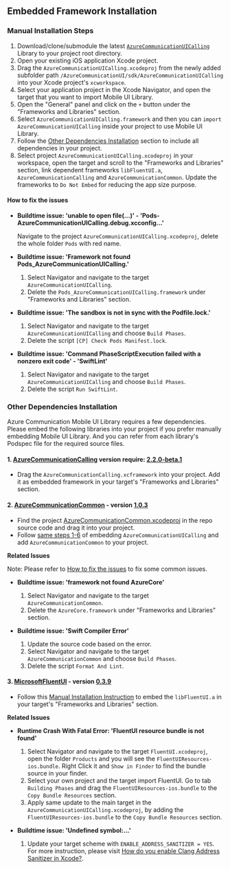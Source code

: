 ## Embedded Framework Installation

### Manual Installation Steps

1. Download/clone/submodule the latest [`AzureCommunicationUICalling`](https://github.com/Azure/azure-communication-ui-library-ios) Library to your project root directory.
2. Open your existing iOS application Xcode project.
3. Drag the `AzureCommunicationUICalling.xcodeproj` from the newly added subfolder path `/AzureCommunicationUI/sdk/AzureCommunicationUICalling` into your Xcode project's `xcworkspace`.
4. Select your application project in the Xcode Navigator, and open the target that you want to import Mobile UI Library.
5. Open the "General" panel and click on the `+` button under the "Frameworks and Libraries" section.
6. Select `AzureCommunicationUICalling.framework` and then you can `import AzureCommunicationUICalling` inside your project to use Mobile UI Library.
7. Follow the [Other Dependencies Installation](#other-dependencies-installation) section to include all dependencies in your project. 
8. Select project `AzureCommunicationUICalling.xcodeproj` in your workspace, open the target and scroll to the "Frameworks and Libraries" section, link dependent frameworks `libFluentUI.a`, `AzureCommunicationCalling` and `AzureCommunicationCommon`. Update the frameworks to `Do Not Embed` for reducing the app size purpose.

#### How to fix the issues

- **Buildtime issue: 'unable to open file(...)' - 'Pods-AzureCommunicationUICalling.debug.xcconfig...'**

    Navigate to the project `AzureCommunicationUICalling.xcodeproj`, delete the whole folder `Pods` with red name. 
    
- **Buildtime issue: 'Framework not found Pods_AzureCommunicationUICalling.'**
    
    1. Select Navigator and navigate to the target `AzureCommunicationUICalling`.
    2. Delete the `Pods_AzureCommunicationUICalling.framework` under "Frameworks and Libraries" section. 
    
- **Buildtime issue: 'The sandbox is not in sync with the Podfile.lock.'**
    
    1. Select Navigator and navigate to the target `AzureCommunicationUICalling` and choose `Build Phases`.
    2. Delete the script `[CP] Check Pods Manifest.lock`.
    
- **Buildtime issue: 'Command PhaseScriptExecution failed with a nonzero exit code' - 'SwiftLint'**
    
    1. Select Navigator and navigate to the target `AzureCommunicationUICalling` and choose `Build Phases`.
    2. Delete the script `Run SwiftLint`.

### Other Dependencies Installation

Azure Communication Mobile UI Library requires a few dependencies. Please embed the following libraries into your project if you prefer manually embedding Mobile UI Library. And you can refer from each library's Podspec file for the required source files.

#### 1. [AzureCommunicationCalling](https://github.com/Azure/azure-sdk-for-ios/tree/main/sdk/communication/AzureCommunicationCalling) version require: [2.2.0-beta.1](https://github.com/Azure/Communication/releases/tag/v2.2.0-beta.1)
- Drag the `AzureCommunicationCalling.xcframework` into your project. Add it as embedded framework in your target's "Frameworks and Libraries" section. 

#### 2. [AzureCommunicationCommon](https://github.com/Azure/azure-sdk-for-ios/tree/main/sdk/communication/AzureCommunicationCommon) - version [1.0.3](https://github.com/Azure/azure-sdk-for-ios/releases/tag/AzureCommunicationCommon_1.0.3)
- Find the project [AzureCommunicationCommon.xcodeproj](https://github.com/Azure/azure-sdk-for-ios/tree/main/sdk/communication/AzureCommunicationCommon) in the repo source code and drag it into your project. 
- Follow [same steps 1-6](#manual-installation-steps) of embedding `AzureCommunicationUICalling` and add `AzureCommunicationCommon` to your project. 

**Related Issues**

Note: Please refer to [How to fix the issues](#how-to-fix-the-issues) to fix some common issues. 

- **Buildtime issue: 'framework not found AzureCore'**

    1. Select Navigator and navigate to the target `AzureCommunicationCommon`.
    2. Delete the `AzureCore.framework` under "Frameworks and Libraries" section. 
    
- **Buildtime issue: 'Swift Compiler Error'**

    1. Update the source code based on the error. 
    2. Select Navigator and navigate to the target `AzureCommunicationCommon` and choose `Build Phases`.
    3. Delete the script `Format And Lint`. 
    
#### 3. [MicrosoftFluentUI](https://github.com/microsoft/fluentui-apple) - version [0.3.9](https://github.com/microsoft/fluentui-apple/releases/tag/0.3.9_main_0.3) 
- Follow this [Manual Installation Instruction](https://github.com/microsoft/fluentui-apple#manual-installation) to embed the `libFluentUI.a` in your target's "Frameworks and Libraries" section. 

**Related Issues**

- **Runtime Crash With Fatal Error: 'FluentUI resource bundle is not found'**

    1. Select Navigator and navigate to the target `FluentUI.xcodeproj`, open the folder `Products` and you will see the `FluentUIResources-ios.bundle`. Right Click it and `Show in Finder` to find the bundle source in your finder. 
    2. Select your own project and the target import FluentUI. Go to tab `Building Phases` and drag the `FluentUIResources-ios.bundle` to the `Copy Bundle Resources` section. 
    3. Apply same update to the main target in the `AzureCommunicationUICalling.xcodeproj`, by adding the `FluentUIResources-ios.bundle` to the `Copy Bundle Resources` section.
        
- **Buildtime issue: 'Undefined symbol:...'**

    1. Update your target scheme with `ENABLE_ADDRESS_SANITIZER = YES`. For more instruction, please visit [How do you enable Clang Address Sanitizer in Xcode?](https://stackoverflow.com/questions/32150924/how-do-you-enable-clang-address-sanitizer-in-xcode). 
    




